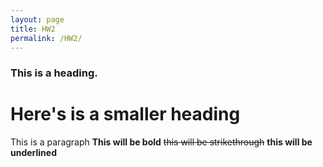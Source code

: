 ```yaml
---
layout: page
title: HW2
permalink: /HW2/
---
```

### This is a heading.
# Here's is a smaller heading

This is a paragraph
**This will be bold** ~~this will be strikethrough~~ __this will be underlined__
